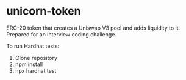 # unicorn-token

ERC-20 token that creates a Uniswap V3 pool and adds liquidity to it.
Prepared for an interview coding challenge.

To run Hardhat tests:

1. Clone repository
2. npm install
3. npx hardhat test
